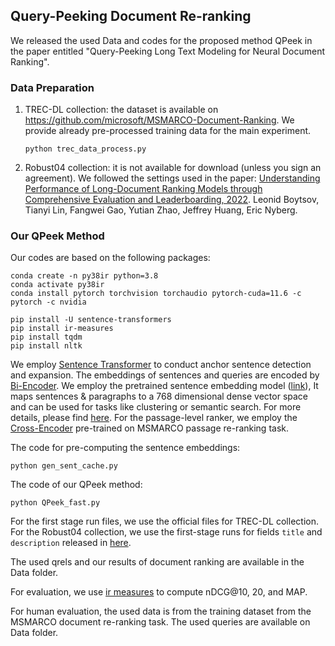 ## Query-Peeking Document Re-ranking

We released the used Data and codes for the proposed method QPeek in the paper entitled "Query-Peeking Long Text Modeling for Neural Document Ranking".
### Data Preparation

 1. TREC-DL collection: the dataset is available on https://github.com/microsoft/MSMARCO-Document-Ranking. We provide already pre-processed training data for the main experiment.
		
		python trec_data_process.py

 3. Robust04 collection: it is not available for download (unless you sign an agreement). We followed the settings used in the paper: [Understanding Performance of Long-Document Ranking Models through Comprehensive Evaluation and Leaderboarding, 2022](https://arxiv.org/abs/2207.01262). Leonid Boytsov, Tianyi Lin, Fangwei Gao, Yutian Zhao, Jeffrey Huang, Eric Nyberg.

 
### Our QPeek Method 
Our  codes are based on the following packages:

	conda create -n py38ir python=3.8
    conda activate py38ir
    conda install pytorch torchvision torchaudio pytorch-cuda=11.6 -c pytorch -c nvidia
    
	pip install -U sentence-transformers 
	pip install ir-measures 
	pip install tqdm 
	pip install nltk

We employ [Sentence Transformer](https://www.sbert.net/#) to conduct anchor sentence detection and expansion. The embeddings of sentences and queries are encoded by [Bi-Encoder](https://www.sbert.net/examples/applications/retrieve_rerank/README.html). We employ the pretrained sentence embedding model ([link](https://huggingface.co/sentence-transformers/all-mpnet-base-v2)), It maps sentences & paragraphs to a 768 dimensional dense vector space and can be used for tasks like clustering or semantic search. For more details, please find [here](https://www.sbert.net/docs/pretrained_models.html#sentence-embedding-models). 
For the passage-level ranker, we employ the [Cross-Encoder](https://www.sbert.net/examples/applications/cross-encoder/README.html) pre-trained on MSMARCO passage re-ranking task.

The code for pre-computing the sentence embeddings:
	
	python gen_sent_cache.py

The code of our QPeek method:

	python QPeek_fast.py

For the first stage run files, we use the official files for TREC-DL collection.  For the Robust04 collection, we use the first-stage runs for fields   `title`  and  `description` released in [here](https://github.com/searchivarius/long_doc_rank_model_analysis/blob/main/trec_runs_cached/robust04). 

The used qrels and our results of document ranking are available in the Data folder.

For evaluation, we use [ir measures](https://pypi.org/project/ir-measures/) to compute nDCG@10, 20, and MAP. 

For human evaluation, the used data is from the training dataset from the MSMARCO document re-ranking task. The used queries are available on Data folder.
